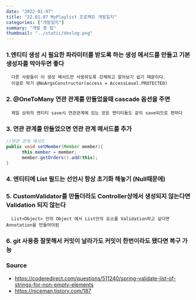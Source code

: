 ```yaml
---
date: "2022-01-07"
title: "22.01.07 MyPlaylist 프로젝트 개발일지"
categories: ["개발일지"]
summary: "개발 중 팁"
thumbnail: "../static/devlog.png"
---
```


### 1.엔티티 생성 시 필요한 파라미터를 받도록 하는 생성 메서드를 만들고 기본 생성자를 막아두면 좋다

      다른 사람들이 이 생성 메서드만 사용하도록 강제하고 알아보기 쉽기 때문이다.
      이걸로 막기 @NoArgsConstructor(access = AccessLevel.PROTECTED)

### 2. @OneToMany 연관 관계를 만들었을때 cascade 옵션을 주면

      제일 상위의 엔티티 save시 연관관계에 있는 모든 엔티티들도 같이 save되므로 편하다

### 3. 연관 관계를 만들었으면 연관 관계 메서드를 추가

```java
//연관 관계 메서드
public void setMember(Member member){
      this.member = member;
      member.getOrders().add(this);
}
```

### 4. 엔티티에 List 필드는 선언시 항상 초기화 해놓기 (Null때문에)

### 5. CustomValidator를 만들더라도 Controller상에서 생성되지 않는다면 Validation 되지 않는다

      List<Object> 안의 Object 에서 List안의 요소를 Validation하고 싶다면 Annotation을 만들어야됨

### 6. git 사용중 잘못해서 커밋이 날라가도 커밋이 한번이라도 됐다면 복구 가능

### Source

- https://coderedirect.com/questions/511240/spring-validate-list-of-strings-for-non-empty-elements
- https://niceman.tistory.com/187
